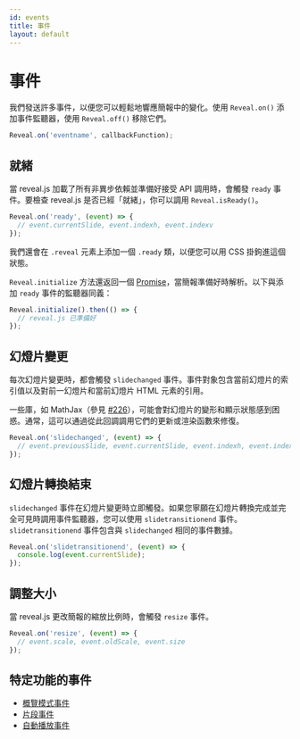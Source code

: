 ```yaml
---
id: events
title: 事件
layout: default
---
```


# 事件

我們發送許多事件，以便您可以輕鬆地響應簡報中的變化。使用 `Reveal.on()` 添加事件監聽器，使用 `Reveal.off()` 移除它們。

```js
Reveal.on('eventname', callbackFunction);
```

## 就緒

當 reveal.js 加載了所有非異步依賴並準備好接受 API 調用時，會觸發 `ready` 事件。要檢查 reveal.js 是否已經「就緒」，你可以調用 `Reveal.isReady()`。

```javascript
Reveal.on('ready', (event) => {
  // event.currentSlide, event.indexh, event.indexv
});
```

我們還會在 `.reveal` 元素上添加一個 `.ready` 類，以便您可以用 CSS 掛鉤進這個狀態。

`Reveal.initialize` 方法還返回一個 [Promise](https://developer.mozilla.org/en-US/docs/Web/JavaScript/Reference/Global_Objects/Promise)，當簡報準備好時解析。以下與添加 `ready` 事件的監聽器同義：

```javascript
Reveal.initialize().then(() => {
  // reveal.js 已準備好
});
```

## 幻燈片變更

每次幻燈片變更時，都會觸發 `slidechanged` 事件。事件對象包含當前幻燈片的索引值以及對前一幻燈片和當前幻燈片 HTML 元素的引用。

一些庫，如 MathJax（參見 [#226](https://github.com/hakimel/reveal.js/issues/226#issuecomment-10261609)），可能會對幻燈片的變形和顯示狀態感到困惑。通常，這可以通過從此回調調用它們的更新或渲染函數來修復。

```javascript
Reveal.on('slidechanged', (event) => {
  // event.previousSlide, event.currentSlide, event.indexh, event.indexv
});
```

## 幻燈片轉換結束

`slidechanged` 事件在幻燈片變更時立即觸發。如果您寧願在幻燈片轉換完成並完全可見時調用事件監聽器，您可以使用 `slidetransitionend` 事件。`slidetransitionend` 事件包含與 `slidechanged` 相同的事件數據。

```javascript
Reveal.on('slidetransitionend', (event) => {
  console.log(event.currentSlide);
});
```

## 調整大小

當 reveal.js 更改簡報的縮放比例時，會觸發 `resize` 事件。

```javascript
Reveal.on('resize', (event) => {
  // event.scale, event.oldScale, event.size
});
```

## 特定功能的事件

- [概覽模式事件](/overview/#events)
- [片段事件](/fragments/#events)
- [自動播放事件](/auto-slide/#events)

